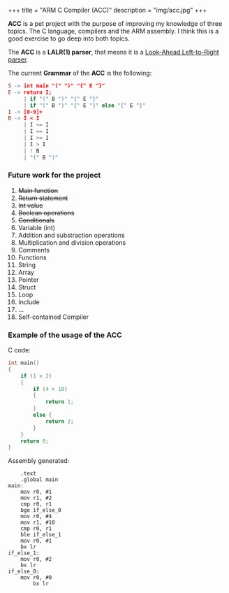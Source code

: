 +++
title = "ARM C Compiler (ACC)"
description = "img/acc.jpg"
+++

**ACC** is a pet project with the purpose of improving my knowledge of three topics. The C language, compilers and the ARM assembly. I think this is a good exercise to go deep into both topics.

The **ACC** is a **LALR(1) parser**, that means it is a [Look-Ahead Left-to-Right parser](https://en.wikipedia.org/wiki/LALR_parser).

The current **Grammar** of the **ACC** is the following:

```lex
S -> int main "(" ")" "{" E "}"
E -> return I;
     | if "(" B ")" "{" E "}"
     | if "(" B ")" "{" E "}" else "{" E "}"
I -> [0-9]+
B -> I < I
     | I <= I
     | I == I
     | I >= I
     | I > I
     | ! B
     | "(" B ")"
```

### Future work for the project

1. ~~Main function~~
1. ~~Return statement~~
1. ~~Int value~~
1. ~~Boolean operations~~
1. ~~Conditionals~~
1. Variable (int)
1. Addition and substraction operations
1. Multiplication and division operations
1. Comments
1. Functions
1. String
1. Array
1. Pointer
1. Struct
1. Loop
1. Include
1. ...
1. Self-contained Compiler

### Example of the usage of the ACC

C code:

```c
int main()
{
    if (1 < 2)
    {
	    if (4 > 10)
	    {
		    return 1;
	    }
	    else {
		    return 2;
	    }
    }
    return 0;
}
```

Assembly generated:

```
	.text
	.global main
main:
	mov r0, #1
	mov r1, #2
	cmp r0, r1
	bge if_else_0
	mov r0, #4
	mov r1, #10
	cmp r0, r1
	ble if_else_1
	mov r0, #1
	bx lr
if_else_1:
	mov r0, #2
	bx lr
if_else_0:
	mov r0, #0
        bx lr
```
